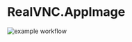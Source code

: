 # RealVNC.AppImage

![example workflow](https://github.com/nx-appbuild-hub/RealVNC.AppImage//actions/workflows/makefile.yml/badge.svg)
